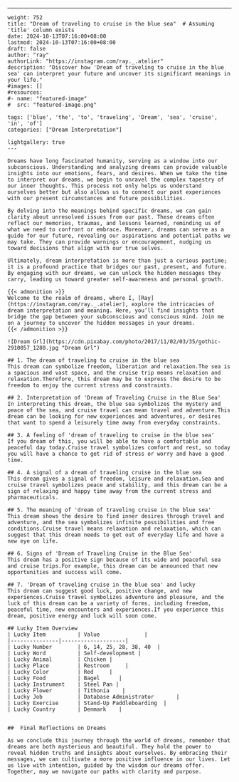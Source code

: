---
    weight: 752
    title: "Dream of traveling to cruise in the blue sea"  # Assuming 'title' column exists
    date: 2024-10-13T07:16:00+08:00
    lastmod: 2024-10-13T07:16:00+08:00
    draft: false
    author: "ray"
    authorLink: "https://instagram.com/ray._.atelier"
    description: "Discover how 'Dream of traveling to cruise in the blue sea' can interpret your future and uncover its significant meanings in your life."
    #images: []
    #resources:
    #- name: "featured-image"
    #  src: "featured-image.png"
    
    tags: ['blue', 'the', 'to', 'traveling', 'Dream', 'sea', 'cruise', 'in', 'of']
    categories: ["Dream Interpretation"]
    
    lightgallery: true
    ---
    
    Dreams have long fascinated humanity, serving as a window into our subconscious. Understanding and analyzing dreams can provide valuable insights into our emotions, fears, and desires. When we take the time to interpret our dreams, we begin to unravel the complex tapestry of our inner thoughts. This process not only helps us understand ourselves better but also allows us to connect our past experiences with our present circumstances and future possibilities.
    
    By delving into the meanings behind specific dreams, we can gain clarity about unresolved issues from our past. These dreams often reflect our memories, traumas, and lessons learned, reminding us of what we need to confront or embrace. Moreover, dreams can serve as a guide for our future, revealing our aspirations and potential paths we may take. They can provide warnings or encouragement, nudging us toward decisions that align with our true selves.
    
    Ultimately, dream interpretation is more than just a curious pastime; it is a profound practice that bridges our past, present, and future. By engaging with our dreams, we can unlock the hidden messages they carry, leading us toward greater self-awareness and personal growth.
    
    {{< admonition >}}
    Welcome to the realm of dreams, where I, [Ray](https://instagram.com/ray._.atelier), explore the intricacies of dream interpretation and meaning. Here, you’ll find insights that bridge the gap between your subconscious and conscious mind. Join me on a journey to uncover the hidden messages in your dreams.
    {{< /admonition >}}
    
    ![Dream Grl](https://cdn.pixabay.com/photo/2017/11/02/03/35/gothic-2910057_1280.jpg "Dream Grl")
    
    ## 1. The dream of traveling to cruise in the blue sea
    This dream can symbolize freedom, liberation and relaxation.The sea is a spacious and vast space, and the cruise trip means relaxation and relaxation.Therefore, this dream may be to express the desire to be freedom to enjoy the current stress and constraints.
    
    ## 2. Interpretation of 'Dream of Traveling Cruise in the Blue Sea'
    In interpreting this dream, the blue sea symbolizes the mystery and peace of the sea, and cruise travel can mean travel and adventure.This dream can be looking for new experiences and adventures, or desires that want to spend a leisurely time away from everyday constraints.
    
    ## 3. A feeling of 'dream of traveling to cruise in the blue sea'
    If you dream of this, you will be able to have a comfortable and peaceful day today.Cruise travel symbolizes comfort and rest, so today you will have a chance to get rid of stress or worry and have a good time.
    
    ## 4. A signal of a dream of traveling cruise in the blue sea
    This dream gives a signal of freedom, leisure and relaxation.Sea and cruise travel symbolizes peace and stability, and this dream can be a sign of relaxing and happy time away from the current stress and pharmaceuticals.
    
    ## 5. The meaning of 'dream of traveling cruise in the blue sea'
    This dream shows the desire to find inner desires through travel and adventure, and the sea symbolizes infinite possibilities and free conditions.Cruise travel means relaxation and relaxation, which can suggest that this dream needs to get out of everyday life and have a new eye on life.
    
    ## 6. Signs of 'Dream of Traveling Cruise in the Blue Sea'
    This dream has a positive sign because of its wide and peaceful sea and cruise trips.For example, this dream can be announced that new opportunities and success will come.
    
    ## 7. 'Dream of traveling cruise in the blue sea' and lucky
    This dream can suggest good luck, positive change, and new experiences.Cruise travel symbolizes adventure and pleasure, and the luck of this dream can be a variety of forms, including freedom, peaceful time, new encounters and experiences.If you experience this dream, positive energy and luck will soon come.
    
    ## Lucky Item Overview
    | Lucky Item          | Value              |
    |---------------|--------------------|
    | Lucky Number        | 6, 14, 25, 28, 38, 40  |
    | Lucky Word          | Self-development |
    | Lucky Animal        | Chicken |
    | Lucky Place         | Restroom     |
    | Lucky Color         | Red     |
    | Lucky Food          | Bagel      |
    | Lucky Instrument    | Steel Pan |
    | Lucky Flower        | Tithonia    |
    | Lucky Job           | Database Administrator       |
    | Lucky Exercise      | Stand-Up Paddleboarding  |
    | Lucky Country       | Denmark    |
    
    
    ##  Final Reflections on Dreams
    
    As we conclude this journey through the world of dreams, remember that dreams are both mysterious and beautiful. They hold the power to reveal hidden truths and insights about ourselves. By embracing their messages, we can cultivate a more positive influence in our lives. Let us live with intention, guided by the wisdom our dreams offer. Together, may we navigate our paths with clarity and purpose.
    